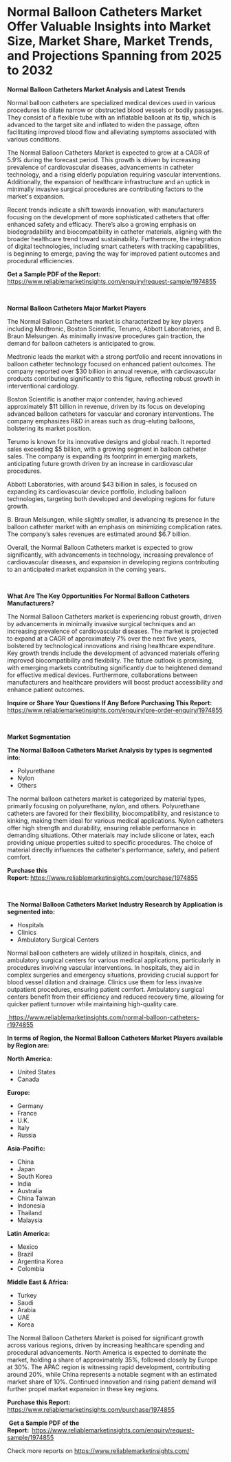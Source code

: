 <p><h1>Normal Balloon Catheters Market Offer Valuable Insights into Market Size, Market Share, Market Trends, and Projections Spanning from 2025 to 2032</h1></p><p><strong>Normal Balloon Catheters Market Analysis and Latest Trends</strong></p>
<p><p>Normal balloon catheters are specialized medical devices used in various procedures to dilate narrow or obstructed blood vessels or bodily passages. They consist of a flexible tube with an inflatable balloon at its tip, which is advanced to the target site and inflated to widen the passage, often facilitating improved blood flow and alleviating symptoms associated with various conditions.</p><p>The Normal Balloon Catheters Market is expected to grow at a CAGR of 5.9% during the forecast period. This growth is driven by increasing prevalence of cardiovascular diseases, advancements in catheter technology, and a rising elderly population requiring vascular interventions. Additionally, the expansion of healthcare infrastructure and an uptick in minimally invasive surgical procedures are contributing factors to the market's expansion.</p><p>Recent trends indicate a shift towards innovation, with manufacturers focusing on the development of more sophisticated catheters that offer enhanced safety and efficacy. There’s also a growing emphasis on biodegradability and biocompatibility in catheter materials, aligning with the broader healthcare trend toward sustainability. Furthermore, the integration of digital technologies, including smart catheters with tracking capabilities, is beginning to emerge, paving the way for improved patient outcomes and procedural efficiencies.</p></p>
<p><strong>Get a Sample PDF of the Report:&nbsp;</strong> <a href="https://www.reliablemarketinsights.com/enquiry/request-sample/1974855?utm_campaign=3164&utm_medium=2&utm_source=Github&utm_content=ia&utm_term=05032025&utm_id=normal-balloon-catheters">https://www.reliablemarketinsights.com/enquiry/request-sample/1974855</a></p>
<p>&nbsp;</p>
<p><strong>Normal Balloon Catheters Major Market Players</strong></p>
<p><p>The Normal Balloon Catheters market is characterized by key players including Medtronic, Boston Scientific, Terumo, Abbott Laboratories, and B. Braun Melsungen. As minimally invasive procedures gain traction, the demand for balloon catheters is anticipated to grow.</p><p>Medtronic leads the market with a strong portfolio and recent innovations in balloon catheter technology focused on enhanced patient outcomes. The company reported over $30 billion in annual revenue, with cardiovascular products contributing significantly to this figure, reflecting robust growth in interventional cardiology.</p><p>Boston Scientific is another major contender, having achieved approximately $11 billion in revenue, driven by its focus on developing advanced balloon catheters for vascular and coronary interventions. The company emphasizes R&D in areas such as drug-eluting balloons, bolstering its market position.</p><p>Terumo is known for its innovative designs and global reach. It reported sales exceeding $5 billion, with a growing segment in balloon catheter sales. The company is expanding its footprint in emerging markets, anticipating future growth driven by an increase in cardiovascular procedures.</p><p>Abbott Laboratories, with around $43 billion in sales, is focused on expanding its cardiovascular device portfolio, including balloon technologies, targeting both developed and developing regions for future growth.</p><p>B. Braun Melsungen, while slightly smaller, is advancing its presence in the balloon catheter market with an emphasis on minimizing complication rates. The company’s sales revenues are estimated around $6.7 billion.</p><p>Overall, the Normal Balloon Catheters market is expected to grow significantly, with advancements in technology, increasing prevalence of cardiovascular diseases, and expansion in developing regions contributing to an anticipated market expansion in the coming years.</p></p>
<p>&nbsp;</p>
<p><strong>What Are The Key Opportunities For Normal Balloon Catheters Manufacturers?</strong></p>
<p><p>The Normal Balloon Catheters market is experiencing robust growth, driven by advancements in minimally invasive surgical techniques and an increasing prevalence of cardiovascular diseases. The market is projected to expand at a CAGR of approximately 7% over the next five years, bolstered by technological innovations and rising healthcare expenditure. Key growth trends include the development of advanced materials offering improved biocompatibility and flexibility. The future outlook is promising, with emerging markets contributing significantly due to heightened demand for effective medical devices. Furthermore, collaborations between manufacturers and healthcare providers will boost product accessibility and enhance patient outcomes.</p></p>
<p><strong>Inquire or Share Your Questions If Any Before Purchasing This Report:</strong> <a href="https://www.reliablemarketinsights.com/enquiry/pre-order-enquiry/1974855?utm_campaign=3164&utm_medium=2&utm_source=Github&utm_content=ia&utm_term=05032025&utm_id=normal-balloon-catheters">https://www.reliablemarketinsights.com/enquiry/pre-order-enquiry/1974855</a></p>
<p>&nbsp;</p>
<p><strong>Market Segmentation</strong></p>
<p><strong>The Normal Balloon Catheters Market Analysis by types is segmented into:</strong></p>
<p><ul><li>Polyurethane</li><li>Nylon</li><li>Others</li></ul></p>
<p><p>The normal balloon catheters market is categorized by material types, primarily focusing on polyurethane, nylon, and others. Polyurethane catheters are favored for their flexibility, biocompatibility, and resistance to kinking, making them ideal for various medical applications. Nylon catheters offer high strength and durability, ensuring reliable performance in demanding situations. Other materials may include silicone or latex, each providing unique properties suited to specific procedures. The choice of material directly influences the catheter's performance, safety, and patient comfort.</p></p>
<p><strong>Purchase this Report:&nbsp;</strong><a href="https://www.reliablemarketinsights.com/purchase/1974855?utm_campaign=3164&utm_medium=2&utm_source=Github&utm_content=ia&utm_term=05032025&utm_id=normal-balloon-catheters">https://www.reliablemarketinsights.com/purchase/1974855</a></p>
<p>&nbsp;</p>
<p><strong>The Normal Balloon Catheters Market Industry Research by Application is segmented into:</strong></p>
<p><ul><li>Hospitals</li><li>Clinics</li><li>Ambulatory Surgical Centers</li></ul></p>
<p><p>Normal balloon catheters are widely utilized in hospitals, clinics, and ambulatory surgical centers for various medical applications, particularly in procedures involving vascular interventions. In hospitals, they aid in complex surgeries and emergency situations, providing crucial support for blood vessel dilation and drainage. Clinics use them for less invasive outpatient procedures, ensuring patient comfort. Ambulatory surgical centers benefit from their efficiency and reduced recovery time, allowing for quicker patient turnover while maintaining high-quality care.</p></p>
<p><a href="https://www.reliablemarketinsights.com/normal-balloon-catheters-r1974855?utm_campaign=3164&utm_medium=2&utm_source=Github&utm_content=ia&utm_term=05032025&utm_id=normal-balloon-catheters">&nbsp;https://www.reliablemarketinsights.com/normal-balloon-catheters-r1974855</a></p>
<p><strong>In terms of Region, the Normal Balloon Catheters Market Players available by Region are:</strong></p>
<p>
    <p> <strong> North America: </strong>
        <ul>
            <li>United States</li>
            <li>Canada</li>
        </ul>
        </p> 
    <p> <strong> Europe: </strong>
        <ul>
            <li>Germany</li>
            <li>France</li>
            <li>U.K.</li>
            <li>Italy</li>
            <li>Russia</li>
        </ul>
        </p> 
    <p> <strong> Asia-Pacific: </strong>
        <ul>
            <li>China</li>
            <li>Japan</li>
            <li>South Korea</li>
            <li>India</li>
            <li>Australia</li>
            <li>China Taiwan</li>
            <li>Indonesia</li>
            <li>Thailand</li>
            <li>Malaysia</li>
        </ul>
        </p> 
    <p> <strong> Latin America: </strong>
        <ul>
            <li>Mexico</li>
            <li>Brazil</li>
            <li>Argentina Korea</li>
            <li>Colombia</li>
        </ul>
        </p> 
    <p> <strong> Middle East & Africa: </strong>
        <ul>
            <li>Turkey</li>
            <li>Saudi</li>
            <li>Arabia</li>
            <li>UAE</li>
            <li>Korea</li>
        </ul>
    </p>
    </p>
<p><p>The Normal Balloon Catheters Market is poised for significant growth across various regions, driven by increasing healthcare spending and procedural advancements. North America is expected to dominate the market, holding a share of approximately 35%, followed closely by Europe at 30%. The APAC region is witnessing rapid development, contributing around 20%, while China represents a notable segment with an estimated market share of 10%. Continued innovation and rising patient demand will further propel market expansion in these key regions.</p></p>
<p><strong>Purchase this Report: </strong><a href="https://www.reliablemarketinsights.com/purchase/1974855?utm_campaign=3164&utm_medium=2&utm_source=Github&utm_content=ia&utm_term=05032025&utm_id=normal-balloon-catheters">https://www.reliablemarketinsights.com/purchase/1974855</a></p>
<p>&nbsp;<strong>Get a Sample PDF of the Report:&nbsp;&nbsp;</strong><a href="https://www.reliablemarketinsights.com/enquiry/request-sample/1974855?utm_campaign=3164&utm_medium=2&utm_source=Github&utm_content=ia&utm_term=05032025&utm_id=normal-balloon-catheters">https://www.reliablemarketinsights.com/enquiry/request-sample/1974855</a></p>
<p><strong></strong></p>
<p>Check more reports on <a href="https://www.reliablemarketinsights.com/?utm_campaign=3164&utm_medium=2&utm_source=Github&utm_content=ia&utm_term=05032025&utm_id=normal-balloon-catheters">https://www.reliablemarketinsights.com/</a></p>